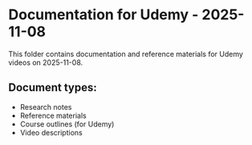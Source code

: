 # Documentation for Udemy - 2025-11-08

This folder contains documentation and reference materials for Udemy videos on 2025-11-08.

## Document types:
- Research notes
- Reference materials
- Course outlines (for Udemy)
- Video descriptions
